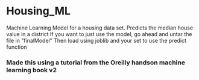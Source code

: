 # Housing_ML
Machine Learning Model for a housing data set. Predicts the median house value in a district
If you want to just use the model, go ahead and untar the file in "finalModel"
Then load using joblib and your set to use the predict function


### Made this using a tutorial from the Oreilly handson machine learning book v2
